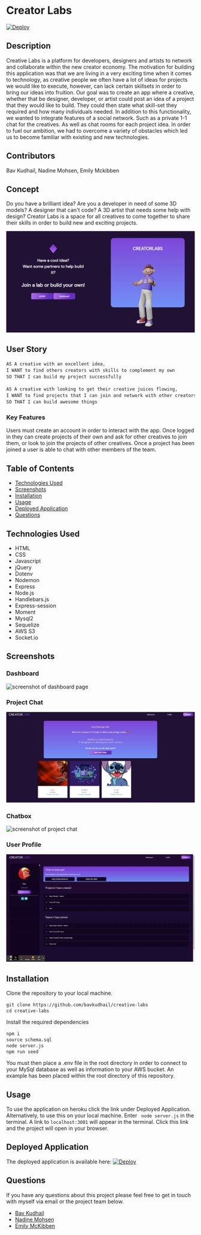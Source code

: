 # Creator Labs

[![Deploy](https://www.herokucdn.com/deploy/button.svg)](https://creativelabs-app.herokuapp.com/)

## Description

Creative Labs is a platform for developers, designers and artists to network and collaborate within the new creator economy. The motivation for building this application was that we are living in a very exciting time when it comes to technology, as creative people we often have a lot of ideas for projects we would like to execute, however, can lack certain skillsets in order to bring our ideas into fruition. Our goal was to create an app where a creative, whether that be designer, developer, or artist could post an idea of a project that they would like to build.
They could then state what skill-set they required and how many individuals needed. In addition to this functionality, we wanted to integrate features of a social network. Such as a private 1-1 chat for the creatives. As well as chat rooms for each project idea.
In order to fuel our ambition, we had to overcome a variety of obstacles which led us to become familiar with existing and new technologies.

## Contributors

Bav Kudhail, Nadine Mohsen, Emily Mckibben

## Concept

Do you have a brilliant idea?
Are you a developer in need of some 3D models? A designer that can't code? A 3D artist that needs some help with design?
Creator Labs is a space for all creatives to come together to share their skills in order to build new and exciting projects.

![screenshot of landing page](/public/images/Landing.JPG)

## User Story

```md
AS A creative with an excellent idea,
I WANT to find others creators with skills to complement my own
SO THAT I can build my project successfully

AS A creative with looking to get their creative juices flowing,
I WANT to find projects that I can join and network with other creators
SO THAT I can build awesome things
```

### Key Features

Users must create an account in order to interact with the app. Once logged in they can create projects of their own and ask for other creatives to join them, or look to join the projects of other creatives. Once a project has been joined a user is able to chat with other members of the team.

## Table of Contents

- [Technologies Used](#technologies-used)
- [Screenshots](#screenshots)
- [Installation](#installation)
- [Usage](#usage)
- [Deployed Application](#deployed-application)
- [Questions](#questions)

## Technologies Used

- HTML
- CSS
- Javascript
- jQuery
- Dotenv
- Nodemon
- Express
- Node.js
- Handlebars.js
- Express-session
- Moment
- Mysql2
- Sequelize
- AWS S3
- Socket.io

## Screenshots

### Dashboard

![screenshot of dashboard page](/public/images/Dashboard-gif.gif)

### Project Chat

![screenshot of project page](/public/images/Project%20Page.JPG)

### Chatbox

![screenshot of project chat](/public/images/Chat.gif)

### User Profile

![screenshot of project chat](/public/images/Profile.gif)

## Installation

Clone the repository to your local machine.

```
git clone https://github.com/bavkudhail/creative-labs
cd creative-labs
```

Install the required dependencies

```
npm i
source schema.sql
node server.js
npm run seed
```

You must then place a .env file in the root directory in order to connect to your MySql database as well as information to your AWS bucket. An example has been placed within the root directory of this repository.

## Usage

To use the application on heroku click the link under Deployed Application.
Alternatively, to use this on your local machine. Enter ` node server.js` in the terminal. A link to `localhost:3001` will appear in the terminal. Click this link and the project will open in your browser.

## Deployed Application

The deployed application is available here:
[![Deploy](https://www.herokucdn.com/deploy/button.svg)](https://creativelabs-app.herokuapp.com/)

## Questions

If you have any questions about this project please feel free to get in touch with myself via email or the project team below.

- [Bav Kudhail](https://github.com/BavKudhail)
- [Nadine Mohsen](https://github.com/nadinemohsen)
- [Emily McKibben](https://github.com/empipio)
